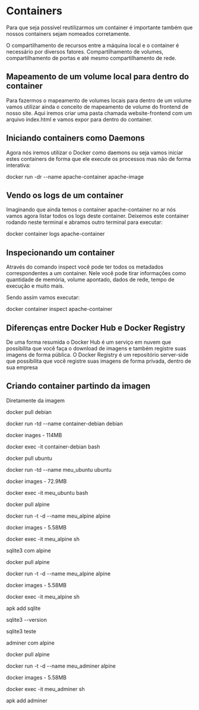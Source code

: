 # Containers

Para que seja possível reutilizarmos um container é importante também que nossos containers sejam nomeados corretamente.

O compartilhamento de recursos entre a máquina local e o container é necessário por diversos fatores. Compartilhamento de volumes, compartilhamento de portas e até mesmo compartilhamento de rede.

## Mapeamento de um volume local para dentro do container

Para fazermos o mapeamento de volumes locais para dentro de um volume vamos utilizar ainda o conceito de mapeamento de volume do frontend de nosso site. Aqui iremos criar uma pasta chamada website-frontend com um arquivo index.html e vamos expor para dentro do container.

## Iniciando containers como Daemons

Agora nós iremos utilizar o Docker como daemons ou seja vamos iniciar estes containers de forma que ele execute os processos mas não de forma interativa:

docker run -dr --name apache-container apache-image

## Vendo os logs de um container
Imaginando que ainda temos o container apache-container no ar nós vamos agora listar todos os logs deste container. Deixemos este container rodando neste terminal e abramos outro terminal para executar:

docker container logs apache-container

## Inspecionando um container

Através do comando inspect você pode ter todos os metadados correspondentes a um container. Nele você pode tirar informações como quantidade de memória, volume apontado, dados de rede, tempo de execução e muito mais.

Sendo assim vamos executar:

docker container inspect apache-container

## Diferenças entre Docker Hub e Docker Registry

De uma forma resumida o Docker Hub é um serviço em nuvem que possibilita que você faça o download de imagens e também registre suas imagens de forma pública. 
O Docker Registry é um repositório server-side que possibilita que você registre suas imagens de forma privada, dentro de sua empresa

## Criando container partindo da imagen

Diretamente da imagem

docker pull debian

docker run -td --name container-debian debian

docker inages - 114MB

docker exec -it container-debian bash


docker pull ubuntu

docker run -td --name meu_ubuntu ubuntu

docker images - 72.9MB

docker exec -it meu_ubuntu bash


docker pull alpine

docker run -t -d --name meu_alpine alpine

docker images - 5.58MB

docker exec -it meu_alpine sh


sqlite3 com alpine

docker pull alpine

docker run -t -d --name meu_alpine alpine

docker images - 5.58MB

docker exec -it meu_alpine sh

apk add sqlite

sqlite3 --version

sqlite3 teste


adminer com alpine

docker pull alpine

docker run -t -d --name meu_adminer alpine

docker images - 5.58MB

docker exec -it meu_adminer sh

apk add adminer


